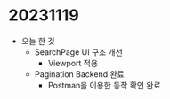 # 20231119

* 오늘 한 것
  * SearchPage UI 구조 개선
    * Viewport 적용
  * Pagination Backend 완료
    * Postman을 이용한 동작 확인 완료 
